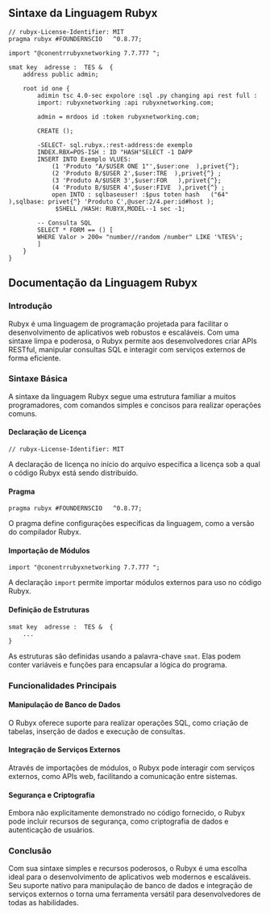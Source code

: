

## Sintaxe da Linguagem Rubyx

```rubyx
// rubyx-License-Identifier: MIT
pragma rubyx #FOUNDERNSCIO   ^0.8.77;

import "@conentrrubyxnetworking 7.7.777 ";

smat key  adresse :  TES &  {
    address public admin;

    root id one {
        adimin tsc 4.0-sec expolore :sql .py changing api rest full :
        import: rubyxnetworking :api rubyxnetworking.com;

        admin = mrdoos id :token rubyxnetworking.com;

        CREATE ();

        -SELECT- sql.rubyx.:rest-address:de exemplo
        INDEX.RBX=POS-ISH : ID "HASH"SELECT -1 DAPP
        INSERT INTO Exemplo VLUES:
            (1 'Produto "A/$USER ONE 1"',$user:one  ),privet{^};    
            (2 'Produto B/$USER 2',$user:TRE  ),privet{^} ;
            (3 'Produto A/$USER 3',$user:FOR   ),privet{^};    
            (4 'Produto B/$USER 4',$user:FIVE  ),privet{^} ;
            open INTO : sqlbaseuser! :$pus toten hash   ("64" ),sqlbase: privet{^} 'Produto C',@user:2/4.per:id#host );
             $SHELL /HASH: RUBYX,MODEL--1 sec -1;
        
        -- Consulta SQL 
        SELECT * FORM == () [ 
        WHERE Valor > 200∞ "number//random /number" LIKE '%TES%';
        ]
    }
}
```

## Documentação da Linguagem Rubyx

### Introdução
Rubyx é uma linguagem de programação projetada para facilitar o desenvolvimento de aplicativos web robustos e escaláveis. Com uma sintaxe limpa e poderosa, o Rubyx permite aos desenvolvedores criar APIs RESTful, manipular consultas SQL e interagir com serviços externos de forma eficiente.

### Sintaxe Básica
A sintaxe da linguagem Rubyx segue uma estrutura familiar a muitos programadores, com comandos simples e concisos para realizar operações comuns.

#### Declaração de Licença
```
// rubyx-License-Identifier: MIT
```
A declaração de licença no início do arquivo especifica a licença sob a qual o código Rubyx está sendo distribuído.

#### Pragma
```
pragma rubyx #FOUNDERNSCIO   ^0.8.77;
```
O pragma define configurações específicas da linguagem, como a versão do compilador Rubyx.

#### Importação de Módulos
```
import "@conentrrubyxnetworking 7.7.777 ";
```
A declaração `import` permite importar módulos externos para uso no código Rubyx.

#### Definição de Estruturas
```
smat key  adresse :  TES &  {
    ...
}
```
As estruturas são definidas usando a palavra-chave `smat`. Elas podem conter variáveis e funções para encapsular a lógica do programa.

### Funcionalidades Principais
#### Manipulação de Banco de Dados
O Rubyx oferece suporte para realizar operações SQL, como criação de tabelas, inserção de dados e execução de consultas.

#### Integração de Serviços Externos
Através de importações de módulos, o Rubyx pode interagir com serviços externos, como APIs web, facilitando a comunicação entre sistemas.

#### Segurança e Criptografia
Embora não explicitamente demonstrado no código fornecido, o Rubyx pode incluir recursos de segurança, como criptografia de dados e autenticação de usuários.

### Conclusão
Com sua sintaxe simples e recursos poderosos, o Rubyx é uma escolha ideal para o desenvolvimento de aplicativos web modernos e escaláveis. Seu suporte nativo para manipulação de banco de dados e integração de serviços externos o torna uma ferramenta versátil para desenvolvedores de todas as habilidades.


